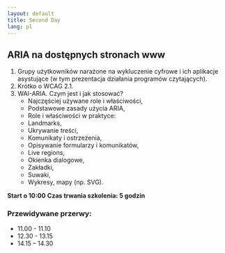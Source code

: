 ```yaml
---
layout: default
title: Second Day
lang: pl
---
```


## ARIA na dostępnych stronach www 

1. Grupy użytkowników narażone na wykluczenie cyfrowe i ich aplikacje asystujące (w tym prezentacja działania programów czytających).
2. Krótko o WCAG 2.1.
3. WAI-ARIA. Czym jest i jak stosować?
    - Najczęściej używane role i właściwości,
    - Podstawowe zasady użycia ARIA,
    - Role i właściwości w praktyce:
    - Landmarks,
    - Ukrywanie treści,
    - Komunikaty i ostrzeżenia,
    - Opisywanie formularzy i komunikatów,
    - Live regions,
    - Okienka dialogowe,
    - Zakładki,
    - Suwaki,
    - Wykresy, mapy (np. SVG).

**Start o 10:00**
**Czas trwania szkolenia: 5 godzin**


### Przewidywane przerwy:

* 11.00 - 11.10
* 12.30 - 13.15
* 14.15 – 14.30